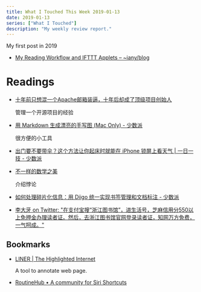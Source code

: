 ```yaml
---
title: What I Touched This Week 2019-01-13
date: 2019-01-13
series: ["What I Touched"]
description: "My weekly review report."
---
```


My first post in 2019

* [My Reading Workflow and IFTTT Applets – ~iany/blog](https://blog.iany.me/2019/01/my-reading-workflow-and-ifttt-applets/)

# Readings

* [十年前只想混一个Apache邮箱装逼，十年后却成了顶级项目创始人](https://mp.weixin.qq.com/s/c81ou7XDwm83nbCOwmZY4g)

    管理一个开源项目的经验

* [用 Markdown 生成漂亮的手写图 (Mac Only) - 少数派](https://sspai.com/post/52190)

    很方便的小工具

* [出门要不要带伞？这个方法让你起床时就能在 iPhone 锁屏上看天气 | 一日一技 - 少数派](https://sspai.com/post/52295)
* [不一样的数学之美](https://mp.weixin.qq.com/s/mv1ludCThYA8IKtZK1D-SQ)

    介绍悖论

* [如何处理碎片化信息：用 Diigo 统一实现书签管理和文档标注 - 少数派](https://sspai.com/post/52289)
* [李大牙 on Twitter: "在支付宝搜“浙江图书馆”，进生活号，芝麻信用分550以上免押金办理读者证。然后，去浙江图书馆官网登录读者证，知网万方免费，一气呵成。"](https://twitter.com/Bigteeth/status/1081573983902781447)

## Bookmarks

* [LINER | The Highlighted Internet](https://getliner.com/)

    A tool to annotate web page.

* [RoutineHub • A community for Siri Shortcuts](https://routinehub.co/)
